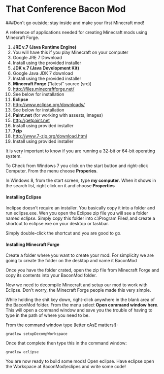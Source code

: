 That Conference Bacon Mod   
=========================   

###Don't go outside; stay inside and make your first Minecraft mod!   
   
   
A reference of applications needed for creating Minecraft mods using Minecraft Forge.  

1. **JRE v.7 (Java Runtime Engine)** 
 1. You will have this if you play Minecraft on your computer
 1. Google JRE 7 Download
 1. Install using the provided installer
1. **JDK v.7 (Java Development Kit)**  
 1. Google Java JDK 7 download  
 1. Install using the provided installer  
1. **Minecraft Forge** ("latest" source (src))
 1. http://files.minecraftforge.net/
 1. See below for installation
1. **Eclipse**
 1. http://www.eclipse.org/downloads/
 1. See below for installation
1. **Paint.net** (for working with assests, images)
 1. http://getpaint.net
 1. Install using provided installer
1. **7zip**
 1. http://www.7-zip.org/download.html
 1. Install using provided installer

It is very important to know if you are running a 32-bit or 64-bit operating system.  
   
To Check from Windows 7 you click on the start button and right-click Computer. From the menu choose **Properies**.

In Windows 8, from the start screen, type **my computer**. When it shows in the search list, right click on it and choose **Properties**  
  
  
#### Installing Eclipse
Inclipse doesn't require an installer.  You basically copy it into a folder and run eclipse.exe.  Wen you open the Eclipse zip file you will see a folder named *eclipse*.  Simply copy this folder into c:\Program Files\ and create a shortcut to eclipse.exe on your desktop or taskbar.  

Simply double-click the shortcut and you are good to go. 

#### Installing Minecraft Forge
Create a folder where you want to create your mod.  For simplicity we are going to create the folder on the desktop and name it BaconMod  

Once you have the folder crated, open the zip file from Minecraft Forge and copy its contents into your BaconMod folder.  
  
Now we need to decompile Minecraft and setup our mod to work with Eclipse.  Don't worry, the Minecraft Forge people made this very simple.  

While holding the shit key down, right-click anywhere in the blank area of the BaconMod folder.  From the menu select **Open command window here**.  This will open a command window and save you the trouble of having to type in the path of where you need to be.  

From the command window type (letter cAsE matters!):  

`gradlew setupDecompWorkspace`  

Once that complete then type this in the command window:  

`gradlew eclipse`

   
   
You are now ready to build some mods!  Open eclipse.  Have eclipse open the Workspace at BaconMod\eclipes and write some code!



